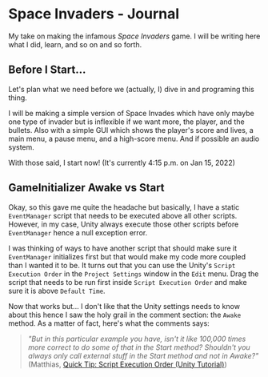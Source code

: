 # Space Invaders - Journal
My take on making the infamous _Space Invaders_ game. I will be writing here what I did, learn, and so on and so forth.

## Before I Start...
Let's plan what we need before we (actually, I) dive in and programing this thing.

I will be making a simple version of Space Invades which have only maybe one type of invader but is inflexible if we want more, the player, and the bullets. Also with a simple GUI which shows the player's score and lives, a main menu, a pause menu, and a high-score menu. And if possible an audio system.

With those said, I start now! (It's currently 4:15 p.m. on Jan 15, 2022)

## GameInitializer Awake vs Start
Okay, so this gave me quite the headache but basically, I have a static `EventManager` script that needs to be executed above all other scripts. However, in my case, Unity always execute those other scripts before `EventManager` hence a null exception error.

I was thinking of ways to have another script that should make sure it `EventManager` initializes first but that would make my code more coupled than I wanted it to be. It turns out that you can use the Unity's `Script Execution Order` in the `Project Settings` window in the `Edit` menu. Drag the script that needs to be run first inside `Script Execution Order` and make sure it is above `Default Time`.

Now that works but... I don't like that the Unity settings needs to know about this hence I saw the holy grail in the comment section: the `Awake` method. As a matter of fact, here's what the comments says:

> _"But in this particular example you have, isn't it like 100,000 times more correct to do some of that in the Start method? Shouldn't you always only call external stuff in the Start method and not in Awake?"_ (Matthias, [Quick Tip: Script Execution Order (Unity Tutorial)](https://www.youtube.com/watch?v=JyxqvaUeXeQ))

